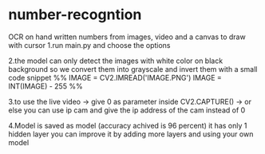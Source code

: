 # number-recogntion
OCR on hand written numbers from images, video and a canvas to draw with cursor
1.run main.py and choose the options

2.the model can only detect the images with white color on black background so we convert them into grayscale and invert them with a small code snippet
  %%
    IMAGE = CV2.IMREAD('IMAGE.PNG')
    IMAGE = INT(IMAGE) - 255
   %%
 
3.to use the live video 
   -> give 0 as parameter inside CV2.CAPTURE()
   -> or else you can use ip cam and give the ip address of the cam instead of 0

4.Model is saved as model (accuracy achived is 96 percent) it has only 1 hidden layer you can improve it by adding more layers and using your own model
